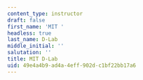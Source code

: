 ```yaml
---
content_type: instructor
draft: false
first_name: 'MIT '
headless: true
last_name: D-Lab
middle_initial: ''
salutation: ''
title: MIT D-Lab
uid: 49e4a4b9-ad4a-4eff-902d-c1bf22bb17a6
---
```

